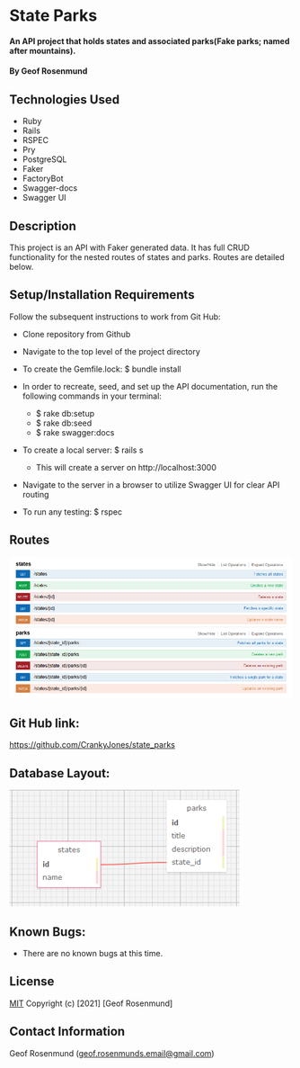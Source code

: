 # State Parks

#### An API project that holds states and associated parks(Fake parks; named after mountains).

#### By Geof Rosenmund

## Technologies Used

* Ruby
* Rails
* RSPEC
* Pry 
* PostgreSQL
* Faker
* FactoryBot
* Swagger-docs
* Swagger UI

## Description
This project is an API with Faker generated data. It has full CRUD functionality for the nested routes of states and parks. Routes are detailed below.

## Setup/Installation Requirements

Follow the subsequent instructions to work from Git Hub:

* Clone repository from Github
* Navigate to the top level of the project directory
* To create the Gemfile.lock: $ bundle install
* In order to recreate, seed, and set up the API documentation, run the following commands in your terminal:
  * $ rake db:setup
  * $ rake db:seed
  * $ rake swagger:docs

* To create a local server: $ rails s
  * This will create a server on http://localhost:3000
* Navigate to the server in a browser to utilize Swagger UI for clear API routing
* To run any testing: $ rspec   

## Routes   

![Routes](/state_parks_routes.PNG)

## Git Hub link:

https://github.com/CrankyJones/state_parks

## Database Layout:

![Database Layout](/state_parks_schema.PNG)

## Known Bugs:

* There are no known bugs at this time.

## **License**
[MIT](https://opensource.org/licenses/MIT)
Copyright (c) [2021] [Geof Rosenmund]

## **Contact Information**
Geof Rosenmund (geof.rosenmunds.email@gmail.com)